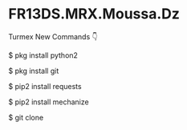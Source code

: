 # FR13DS.MRX.Moussa.Dz

Turmex New Commands 👇 

$ pkg install python2

$ pkg install git

$ pip2 install requests

$ pip2 install mechanize

$ git clone 
